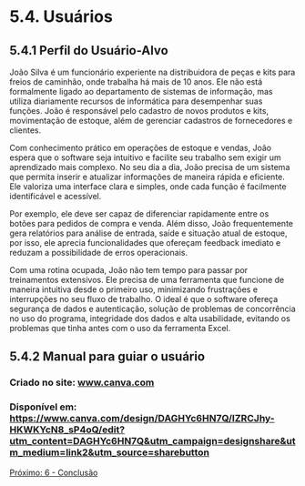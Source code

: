 # 5.4. Usuários

## 5.4.1 Perfil do Usuário-Alvo 

João Silva é um funcionário experiente na distribuidora de peças e kits para freios de caminhão, onde trabalha há mais de 10 anos. 
Ele não está formalmente ligado ao departamento de sistemas de informação, mas utiliza diariamente recursos de informática para desempenhar suas funções. João é responsável pelo cadastro de novos produtos e kits, movimentação de estoque, além de gerenciar cadastros de fornecedores e clientes. 

Com conhecimento prático em operações de estoque e vendas, João espera que o software seja intuitivo e facilite seu trabalho sem exigir um aprendizado mais complexo. No seu dia a dia, João precisa de um sistema que permita inserir e atualizar informações de maneira rápida e eficiente. Ele valoriza uma interface clara e simples, onde cada função é facilmente identificável e acessível. 

Por exemplo, ele deve ser capaz de diferenciar rapidamente entre os botões para pedidos de compra e venda. Além disso, João frequentemente gera relatórios para análise de entrada, saíde e 
situação atual de estoque, por isso, ele aprecia funcionalidades que ofereçam feedback imediato e reduzam a possibilidade de erros operacionais. 

Com uma rotina ocupada, João não tem tempo para passar por treinamentos extensivos. Ele precisa de uma ferramenta que funcione de maneira 
intuitiva desde o primeiro uso, minimizando frustrações e interrupções no seu fluxo de trabalho. O ideal é que o software ofereça segurança de dados e autenticação, solução de problemas de concorrência no uso do programa, integridade dos dados e alta usabilidade, evitando os problemas que tinha antes com o uso da ferramenta Excel. 

## 5.4.2 Manual para guiar o usuário 

### Criado no site: www.canva.com 
### Disponível em: https://www.canva.com/design/DAGHYc6HN7Q/IZRCJhy-HKWKYcN8_sP4oQ/edit?utm_content=DAGHYc6HN7Q&utm_campaign=designshare&utm_medium=link2&utm_source=sharebutton

[Próximo: 6 - Conclusão](6-Conclusão.md)